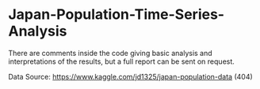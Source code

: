 # Japan-Population-Time-Series-Analysis

There are comments inside the code giving basic analysis and interpretations of the results, but a full report can be sent on request.

Data Source: https://www.kaggle.com/jd1325/japan-population-data (404)
